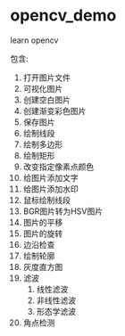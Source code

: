 # opencv_demo

learn opencv

包含:
1. 打开图片文件
2. 可视化图片
3. 创建空白图片
4. 创建渐变彩色图片
5. 保存图片
6. 绘制线段
7. 绘制多边形
8. 绘制矩形
9. 改变指定像素点颜色
10. 给图片添加文字
11. 给图片添加水印
12. 鼠标绘制线段
13. BGR图片转为HSV图片
14. 图片的平移
15. 图片的旋转
16. 边沿检查
17. 绘制轮廓
18. 灰度直方图
19. 滤波
	1. 线性滤波
	2. 非线性滤波
	3. 形态学滤波
20. 角点检测






